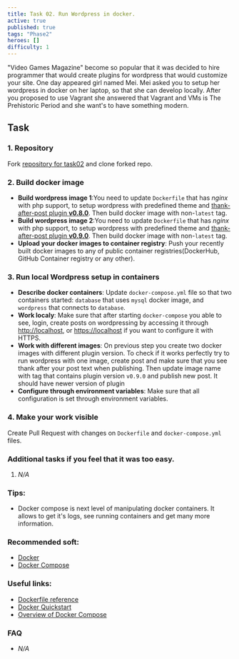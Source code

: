 ```yaml
---
title: Task 02. Run Wordpress in docker.
active: true
published: true
tags: "Phase2"
heroes: []
difficulty: 1
---
```


"Video Games Magazine" become so popular that it was decided to hire programmer that would create plugins for wordpress that would customize your site. One day appeared girl named Mei. Mei asked you to setup her wordpress in docker on her laptop, so that she can develop locally. After you proposed to use Vagrant she answered that Vagrant and VMs is The Prehistoric Period and she want's to have something modern.

<!--more-->

## Task

### 1. Repository

Fork [repository for task02](https://github.com/learningdevops-makvaz-com/phase02_task02) and clone forked repo.

### 2. Build docker image

* **Build wordpress image 1**:You need to update `Dockerfile` that has *nginx* with php support, to setup wordpress with predefined theme and [thank-after-post plugin **v0.8.0**](https://github.com/korney4eg/thank-after-post-plugin/releases/download/v0.8.0/thank-after-post.zip). Then build docker image with non-`latest` tag.
* **Build wordpress image 2**:You need to update `Dockerfile` that has *nginx* with php support, to setup wordpress with predefined theme and [thank-after-post plugin **v0.9.0**](https://github.com/korney4eg/thank-after-post-plugin/releases/download/v0.9.0/thank-after-post.zip). Then build docker image  with non-`latest` tag.
* **Upload your docker images to container registry**: Push your recently built docker images to any of public container registries(DockerHub, GitHub Container registry or any other).

### 3. Run local Wordpress setup in containers

* **Describe docker containers**: Update `docker-compose.yml` file so that two containers started: `database` that uses `mysql` docker image, and `wordpress` that connects to `database`.
* **Work localy**: Make sure that after starting `docker-compose` you able to see, login, create posts on wordpressing by accessing it through [http://localhost](http://localhost), or [https://localhost](https://localhost) if you want to configure it with HTTPS.
* **Work with different images**: On previous step you create two docker images with different plugin version. To check if it works perfectly try to run wordpress with one image, create post and make sure that you see thank after your post text when publishing. Then update image name with tag that contains plugin version `v0.9.0` and publish new post. It should have newer version of plugin
* **Configure through environment variables**: Make sure that all configuration is set through environment variables.

### 4. Make your work visible

Create Pull Request with changes on `Dockerfile` and `docker-compose.yml` files.


### Additional tasks if you feel that it was too easy.

1. *N/A*

### Tips:

* Docker compose is next level of manipulating docker containers. It allows to get it's logs, see running containers and get many more information.

### Recommended soft:

* [Docker](https://www.docker.com/)
* [Docker Compose](https://docs.docker.com/compose/install/)

### Useful links:

* [Dockerfile reference](https://docs.docker.com/engine/reference/builder/)
* [Docker Quickstart](https://docs.docker.com/get-started/)
* [Overview of Docker Compose](https://docs.docker.com/compose/)

### FAQ

* *N/A*
